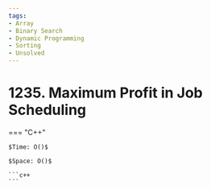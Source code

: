 ```yaml
---
tags:
- Array
- Binary Search
- Dynamic Programming
- Sorting
- Unsolved
---
```



# 1235. Maximum Profit in Job Scheduling

=== "C++"

    $Time: O()$

    $Space: O()$

    ```c++
    ```